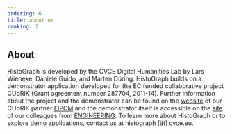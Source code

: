 ```yaml
---
ordering: 6
title: about us
ranking: 2
---
```


## About

HistoGraph is developed by the CVCE Digital Humanities Lab by Lars Wieneke, Daniele Guido, and Marten Düring. HistoGraph builds on a demonstrator application developed for the EC funded collaborative project CUbRIK (Grant agreement number 287704, 2011-14). Further information about the project and the demonstrator can be found on the [website](http://eipcm.org/project/histograph/) of our CUbRIK partner [EIPCM](http://eipcm.org) and the demonstrator itself is accessible on the [site](https://cubrik3.eng.it:8443/SMILA/hoe/index.html) of our colleagues from [ENGINEERING](http://www.eng.it).
To learn more about HistoGraph or to explore demo applications, contact us at histograph [ät] cvce.eu.

